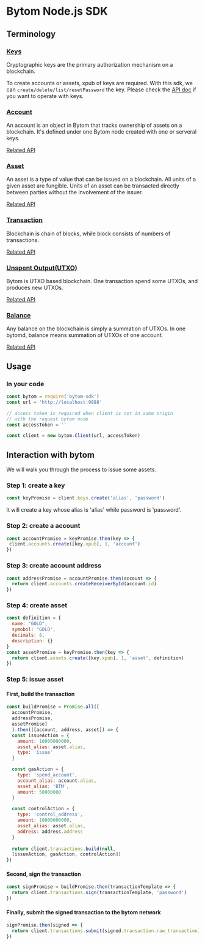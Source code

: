 # Bytom Node.js SDK

## Terminology

### [Keys](https://bytom.github.io/node-sdk/global.html#Key__anchor)

Cryptographic keys are the primary authorization mechanism on a blockchain.

To create accounts or assets, xpub of keys are required. With this sdk, we can
`create/delete/list/resetPassword` the key. Please check the 
[API doc](https://bytom.github.io/node-sdk/module-KeysApi.html) if you want
to operate with keys.

### [Account](https://bytom.github.io/node-sdk/global.html#Account__anchor)

An account is an object in Bytom that tracks ownership of assets on a blockchain. 
It's defined under one Bytom node created with one or serveral keys.  

[Related API](https://bytom.github.io/node-sdk/module-AccountsApi.html)

### [Asset](https://bytom.github.io/node-sdk/global.html#Asset__anchor)

An asset is a type of value that can be issued on a blockchain. All units of
a given asset are fungible. Units of an asset can be transacted directly
between parties without the involvement of the issuer.

[Related API](https://bytom.github.io/node-sdk/module-AssetsApi.html)

### [Transaction](https://bytom.github.io/node-sdk/global.html#Transaction__anchor)

Blockchain is chain of blocks, while block consists of numbers of transactions.

[Related API](https://bytom.github.io/node-sdk/module-TransactionsApi.html)

### [Unspent Output(UTXO)](https://bytom.github.io/node-sdk/global.html#UnspentOutput__anchor)

Bytom is UTXO based blockchain. One transaction spend some UTXOs, and produces new UTXOs.

[Related API](https://bytom.github.io/node-sdk/module-UnspentOutputsApi.html)

### [Balance](https://bytom.github.io/node-sdk/global.html#Balance__anchor)

Any balance on the blockchain is simply a summation of UTXOs. In one bytomd, balance means
summation of UTXOs of one account.

[Related API](https://bytom.github.io/node-sdk/module-BalancesApi.html)

## Usage

### In your code

```javascript
const bytom = require('bytom-sdk')
const url = 'http://localhost:9888'

// access token is required when client is not in same origin
// with the request bytom node
const accessToken = ''

const client = new bytom.Client(url, accessToken)
```

## Interaction with bytom

We will walk you through the process to issue some assets.

### Step 1: create a key

```javascript
const keyPromise = client.keys.create('alias', 'password')
```

It will create a key whose alias is 'alias' while password is 'password'.

### Step 2: create a account

```javascript
const accountPromise = keyPromise.then(key => {
 client.accounts.create([key.xpub], 1, 'account')
})
```

### Step 3: create account address

```javascript
const addressPromise = accountPromise.then(account => {
  return client.accounts.createReceiverById(account.id)
})
```

### Step 4: create asset

```javascript
const definition = {
  name: "GOLD",
  symobol: "GOLD",
  decimals: 8,
  description: {}
}
const assetPromise = keyPromise.then(key => {
  return client.assets.create([key.xpub], 1, 'asset', definition)
})
```

### Step 5: issue asset

#### First, build the transaction

```javascript
const buildPromise = Promise.all([
  accountPromise,
  addressPromise,
  assetPromise]
  ).then(([account, address, asset]) => {
  const issueAction = {
    amount: 10000000000,
    asset_alias: asset.alias,
    type: 'issue'
  }

  const gasAction = {
    type: 'spend_account',
    account_alias: account.alias,
    asset_alias: 'BTM',
    amount: 50000000
  }

  const controlAction = {
    type: 'control_address',
    amount: 10000000000,
    asset_alias: asset.alias,
    address: address.address
  }
  
  return client.transactions.build(null,
  [issueAction, gasAction, controlAction])
})

```

#### Second, sign the transaction

```javascript
const signPromise = buildPromise.then(transactionTemplate => {
  return client.transactions.sign(transactionTemplate, 'password')
})
```

#### Finally, submit the signed transaction to the bytom network

```javascript
signPromise.then(signed => {
  return client.transactions.submit(signed.transaction.raw_transaction)
})
```
